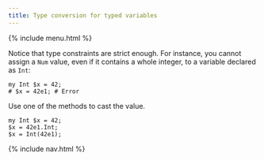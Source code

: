 ```yaml
---
title: Type conversion for typed variables
---
```


{% include menu.html %}

Notice that type constraints are strict enough. For instance, you cannot assign a `Num` value, even if it contains a whole integer, to a variable declared as `Int`:

    my Int $x = 42;
    # $x = 42e1; # Error

Use one of the methods to cast the value.

    my Int $x = 42;
    $x = 42e1.Int;
    $x = Int(42e1);

{% include nav.html %}
